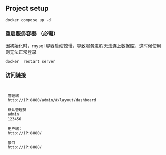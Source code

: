 ## 


## Project setup
```
docker compose up -d
```

### 重启服务容器 （必需）
因初始化时，mysql 容器启动较慢，导致服务进程无法连上数据库，这时候使用则无法正常登录

```
docker  restart server
```

### 访问链接
```
 

 管理端
 http://IP:8880/admin/#/layout/dashboard

 默认管理员
 admin
 123456 

 用户端：
 http://IP:8880/

 接口
 http://IP:8888/